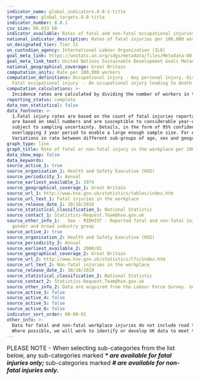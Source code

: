 ```yaml
---
indicator_name: global_indicators.8-8-1-title
target_name: global_targets.8-8-title
indicator_number: 8.8.1
csv_size: 88.033 kB
indicator_available: Rates of fatal and non-fatal occupational injuries, by sex
national_indicator_description: Rates of fatal injuries per 100,000 workers (employees and self employees) and rates of self-reported workplace non-fatal injury (per 100,000 workers)
un_designated_tier: Tier II
un_custodian_agency: International Labour Organization (ILO)
goal_meta_link: https://unstats.un.org/sdgs/metadata/files/Metadata-08-08-01.pdf
goal_meta_link_text: United Nations Sustainable Development Goals Metadata (PDF 381 KB)
national_geographical_coverage: Great Britain
computation_units: Rate per 100,000 workers
computation_definitions: Occupational injury - Any personal injury, disease or death resulting from an occupational accident.
  Fatal occupational injury  - An occupational injury leading to death within one year of the day of the occupational accident. 
computation_calculations: >-
  Incidence rates are calculated by dividing the number of workers in the reference group with an injury (fatal or non-fatal) by the employment total.  This is then multiplied by a factor of 100,000 to give a rate per 100,000 workers, in line with international standards.
reporting_status: complete
data_non_statistical: false
data_footnote: >-
  1.Fatal injury rates are based on the count of fatal injuries reportable under the Reporting of Injuries, Diseases and Dangerous Occurrences Regulations (RIDDOR).  The rate for the most recent year is a provisional estimate. 2. The rate of fatal injury for some of the detailed groupings
  are based on small numbers and are susceptible to considerable year-on-year variation. 3. Detailed breakdowns of fatal injury rates by country/region, age and sex are presented for the last five-years only. 4. Non-fatal injury estimates are based on the Labour Force Survey and are
  subject to sampling uncertainty. Details, in the form of 95% confidence intervals, can be found in the source data (see 'Sources' tab below). 5. Non-fatal injuries broken down by age, sex, country, English regions, industry sector and occupation are based on averaged rates over a non-
  overlapping 3 year period to enable a large enough sample size. For example, 2001/02 to 2003/04 figures are displayed at the mid-year point (i.e. 2002/03). 6. Non-fatal injury rates are not provided for sub-groups where  sample numbers are too small to provide reliable estimates. 7.
  Variations in rate between different sub-groups of age, sex and geography may reflect differences in their employment profile.
graph_type: line
graph_title: Rate of fatal or non-fatal injury in the workplace per 100,000 workers, Great Britain (see data selection criteria for whether the data is displaying fatal or non-fatal injury rates).
data_show_map: false
data_keywords:  
source_active_1: true
source_organisation_1: Health and Safety Executive (HSE)
source_periodicity_1: Annual
source_earliest_available_1: 1974
source_geographical_coverage_1: Great Britain
source_url_1: http://www.hse.gov.uk/statistics/tables/index.htm
source_url_text_1: Fatal injuries in the workplace
source_release_date_1: 30/10/2019
source_statistical_classification_1: National Statistic
source_contact_1: Statistics-Request.Team@hse.gov.uk
source_other_info_1:   See - RIDHIST - Reported fatal and non-fatal injuries in Great Britain from 1974; RIDREG - RIDDOR reported fatal and non-fatal injuries in Great Britain by country, region and unitary or local authority; RIDAGEGEN - RIDDOR reported fatal and non-fatal injuries in Great Britain by age,
  gender and broad industry group
source_active_2: true
source_organisation_2: Health and Safety Executive (HSE)
source_periodicity_2: Annual
source_earliest_available_2: 2000/01
source_geographical_coverage_2: Great Britain
source_url_2: http://www.hse.gov.uk/statistics/lfs/index.htm
source_url_text_2: Non-fatal injuries in the workplace
source_release_date_2: 30/10/2019
source_statistical_classification_2: National Statistic
source_contact_2: Statistics-Request.Team@hse.gov.uk
source_other_info_2: Data are acquired from the Labour Force Survey. See - LFSINJSUM; LFSINJREG; LFSINJAGE
source_active_3: false
source_active_4: false
source_active_5: false
source_active_6: false
indicator_sort_order: 08-08-01
other_info: >-
  Data for fatal and non-fatal workplace injuries do not include road traffic accidents. Rates for non-fatal injuries are based on self-reported non-fatal injury in the workplace (using the Labour Force Survey).    This indicator is being used as an approximation of the UN SDG Indicator.
  Where possible, we will work to identify or develop UK data to meet the global indicator specification. This indicator has been identified in collaboration with topic experts.
---
```

<font size="3">PLEASE NOTE - When selecting sub-categories from the list below, any sub-categories marked <strong><em>* are available for fatal injuries only; </em></strong>sub-categories marked <strong><em># are available for non-fatal injuries only. </em></strong></font>